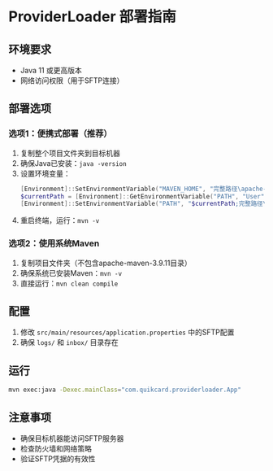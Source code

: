 # ProviderLoader 部署指南

## 环境要求
- Java 11 或更高版本
- 网络访问权限（用于SFTP连接）

## 部署选项

### 选项1：便携式部署（推荐）
1. 复制整个项目文件夹到目标机器
2. 确保Java已安装：`java -version`
3. 设置环境变量：
   ```powershell
   [Environment]::SetEnvironmentVariable("MAVEN_HOME", "完整路径\apache-maven-3.9.11", "User")
   $currentPath = [Environment]::GetEnvironmentVariable("PATH", "User")
   [Environment]::SetEnvironmentVariable("PATH", "$currentPath;完整路径\apache-maven-3.9.11\bin", "User")
   ```
4. 重启终端，运行：`mvn -v`

### 选项2：使用系统Maven
1. 复制项目文件夹（不包含apache-maven-3.9.11目录）
2. 确保系统已安装Maven：`mvn -v`
3. 直接运行：`mvn clean compile`

## 配置
1. 修改 `src/main/resources/application.properties` 中的SFTP配置
2. 确保 `logs/` 和 `inbox/` 目录存在

## 运行
```bash
mvn exec:java -Dexec.mainClass="com.quikcard.providerloader.App"
```

## 注意事项
- 确保目标机器能访问SFTP服务器
- 检查防火墙和网络策略
- 验证SFTP凭据的有效性
